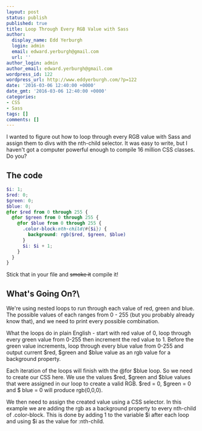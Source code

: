 ```yaml
---
layout: post
status: publish
published: true
title: Loop Through Every RGB Value with Sass
author:
  display_name: Edd Yerburgh
  login: admin
  email: edward.yerburgh@gmail.com
  url: ''
author_login: admin
author_email: edward.yerburgh@gmail.com
wordpress_id: 122
wordpress_url: http://www.eddyerburgh.com/?p=122
date: '2016-03-06 12:40:00 +0000'
date_gmt: '2016-03-06 12:40:00 +0000'
categories:
- CSS
- Sass
tags: []
comments: []
---
```

I wanted to figure out how to loop through every RGB value with Sass and assign them to divs with the nth-child selector. It was easy to write, but I haven't got a computer powerful enough to compile 16 million CSS classes. Do you?

## The code

```scss
$i: 1;
$red: 0;
$green: 0;
$blue: 0;
@for $red from 0 through 255 {
  @for $green from 0 through 255 {
    @for $blue from 0 through 255 {
      .color-block:nth-child(#{$i}) {
        background: rgb($red, $green, $blue)
      }
      $i: $i + 1;
    }
  }
}
```

Stick that in your file and ~~smoke it~~ compile it!

## What's Going On?\

We're using nested loops to run through each value of red, green and blue. The possible values of each ranges from 0 - 255 (but you probably already know that), and we need to print every possible combination.

What the loops do in plain English - start with red value of 0, loop through every green value from 0-255 then increment the red value to 1. Before the green value increments,  loop through every blue value from 0-255 and output current $red, $green and $blue value as an rgb value for a background property.

Each iteration of the loops will finish with the @for $blue loop. So we need to create our CSS here. We use the values $red, $green and $blue values that were assigned in our loop to create a valid RGB. $red = 0, $green = 0 and $ blue = 0 will produce rgb(0,0,0).

We then need to assign the created value using a CSS selector. In this example we are adding the rgb as a background property to every nth-child of .color-block. This is done by adding 1 to the variable $i after each loop and using $i as the value for :nth-child.
